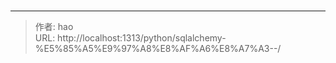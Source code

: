 # 



---

> 作者: hao  
> URL: http://localhost:1313/python/sqlalchemy-%E5%85%A5%E9%97%A8%E8%AF%A6%E8%A7%A3--/  

